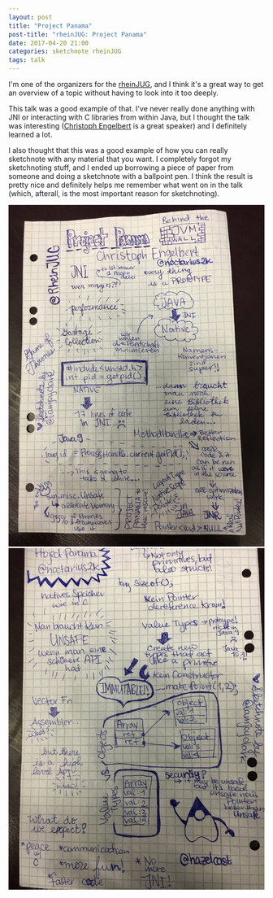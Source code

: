 ```yaml
---
layout: post
title: "Project Panama"
post-title: "rheinJUG: Project Panama"
date: 2017-04-20 21:00
categories: sketchnote rheinJUG
tags: talk
---
```


I'm one of the organizers for the [rheinJUG](http://rheinjug.de/), and I think it's a great way to get an overview of a topic without having to look into it too deeply.

This talk was a good example of that. I've never really done anything with JNI or interacting with C libraries from within Java, but I thought the talk was interesting ([Christoph Engelbert](https://twitter.com/noctarius2k) is a great speaker) and I definitely learned a lot.

I also thought that this was a good example of how you can really sketchnote with any material that you want. I completely forgot my sketchnoting stuff, and I ended up borrowing a piece of paper from someone and doing a sketchnote with a ballpoint pen. I think the result is pretty nice and definitely helps me remember what went on in the talk (which, afterall, is the most important reason for sketchnoting).

![Project Panama](/img/2017-04-20-rheinjug/1.jpg "Project Panama")
![Project Panama](/img/2017-04-20-rheinjug/2.jpg "Project Panama")
